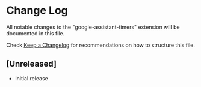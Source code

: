 # Change Log
All notable changes to the "google-assistant-timers" extension will be documented in this file.

Check [Keep a Changelog](http://keepachangelog.com/) for recommendations on how to structure this file.

## [Unreleased]
- Initial release